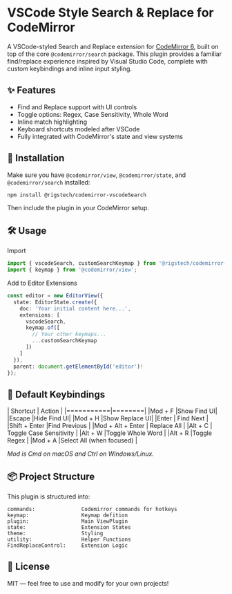 # VSCode Style Search & Replace for CodeMirror

A VSCode-styled Search and Replace extension for [CodeMirror 6](https://codemirror.net/), built on top of the core `@codemirror/search` package. This plugin provides a familiar find/replace experience inspired by Visual Studio Code, complete with custom keybindings and inline input styling.

## ✨ Features

- Find and Replace support with UI controls
- Toggle options: Regex, Case Sensitivity, Whole Word
- Inline match highlighting
- Keyboard shortcuts modeled after VSCode
- Fully integrated with CodeMirror's state and view systems

## 🚀 Installation

Make sure you have `@codemirror/view`, `@codemirror/state`, and `@codemirror/search` installed:

```bash
npm install @rigstech/codemirror-vscodeSearch
```

Then include the plugin in your CodeMirror setup.
## 🛠️ Usage
Import
```ts
import { vscodeSearch, customSearchKeymap } from '@rigstech/codemirror-vscodeSearch';
import { keymap } from '@codemirror/view';
```

Add to Editor Extensions

```ts
const editor = new EditorView({
  state: EditorState.create({
    doc: 'Your initial content here...',
    extensions: [
      vscodeSearch,
      keymap.of([
        // Your other keymaps...
        ...customSearchKeymap
      ])
    ]
  }),
  parent: document.getElementById('editor')!
});
```

## 🎹 Default Keybindings

| Shortcut	| Action | 
|===========|========|
|Mod + F	|Show Find UI|
|Escape	|Hide Find UI|
|Mod + H	|Show Replace UI|
|Enter |	Find Next |
|Shift + Enter	|Find Previous |
|Mod + Alt + Enter |	Replace All |
|Alt + C	| Toggle Case Sensitivity |
|Alt + W	|Toggle Whole Word |
|Alt + R	|Toggle Regex |
|Mod + A	|Select All (when focused) |

*Mod is Cmd on macOS and Ctrl on Windows/Linux.*

## 📦 Project Structure

This plugin is structured into:

    commands:               Codemirror commands for hotkeys
    keymap:                 Keymap defition
    plugin:                 Main ViewPlugin
    state:                  Extension States
    theme:                  Styling
    utility:                Helper Functions
    FindReplaceControl:     Extension Logic

## 📄 License

MIT — feel free to use and modify for your own projects!